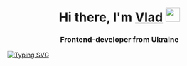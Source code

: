 <h1 align="center">Hi there, I'm <a href="https://github.com/VladyslavLiashko" target="_blank">Vlad</a> 
<img src="https://github.com/blackcater/blackcater/raw/main/images/Hi.gif" height="32"/></h1>
<h3 align="center">Frontend-developer from Ukraine</h3>

[![Typing SVG](https://readme-typing-svg.herokuapp.com?color=%2336BCF7&width=1000&pause=1000&lines="Code+is+like+humor.+When+you+have+to+explain+it,+it's+bad"+–+Cory+House)](https://git.io/typing-svg)
<!-- [![Typing SVG](https://readme-typing-svg.herokuapp.com?font=Fira+Code&weight=600&pause=1000&color=15972D&width=435&lines=Get+try+and+you+will+have+success!)](https://git.io/typing-svg) -->
<!-- “ Code is like humor. When you have to explain it, it’s bad.” – Cory House -->

<!--
**VladyslavLiashko/VladyslavLiashko** is a ✨ _special_ ✨ repository because its `README.md` (this file) appears on your GitHub profile.

Here are some ideas to get you started:

- 🔭 I’m currently working on ...
- 🌱 I’m currently learning ...
- 👯 I’m looking to collaborate on ...
- 🤔 I’m looking for help with ...
- 💬 Ask me about ...
- 📫 How to reach me: ...
- 😄 Pronouns: ...
- ⚡ Fun fact: ...
-->
